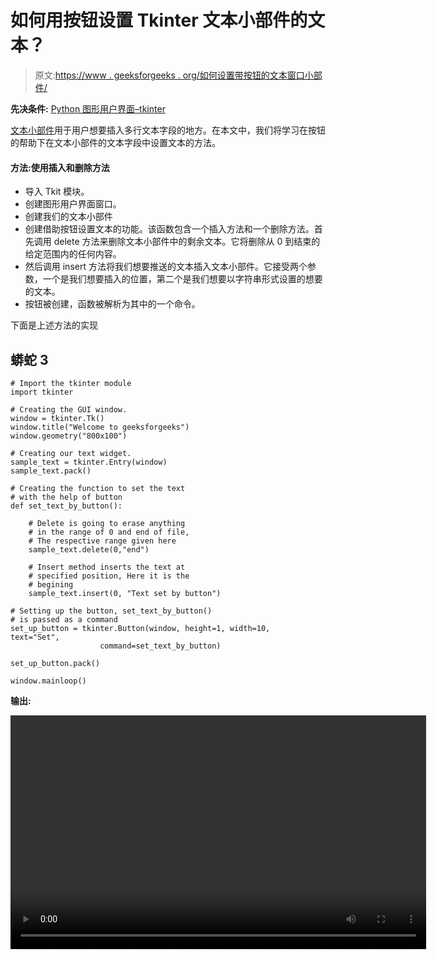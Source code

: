 # 如何用按钮设置 Tkinter 文本小部件的文本？

> 原文:[https://www . geeksforgeeks . org/如何设置带按钮的文本窗口小部件/](https://www.geeksforgeeks.org/how-to-set-text-of-tkinter-text-widget-with-a-button/)

**先决条件:** [Python 图形用户界面–tkinter](https://www.geeksforgeeks.org/python-gui-tkinter/)

[文本小部件](https://www.geeksforgeeks.org/python-tkinter-text-widget/)用于用户想要插入多行文本字段的地方。在本文中，我们将学习在按钮的帮助下在文本小部件的文本字段中设置文本的方法。

#### 方法:**使用插入和删除方法**

*   导入 Tkit 模块。
*   创建图形用户界面窗口。
*   创建我们的文本小部件
*   创建借助按钮设置文本的功能。该函数包含一个插入方法和一个删除方法。首先调用 delete 方法来删除文本小部件中的剩余文本。它将删除从 0 到结束的给定范围内的任何内容。
*   然后调用 insert 方法将我们想要推送的文本插入文本小部件。它接受两个参数，一个是我们想要插入的位置，第二个是我们想要以字符串形式设置的想要的文本。
*   按钮被创建，函数被解析为其中的一个命令。

下面是上述方法的实现

## 蟒蛇 3

```
# Import the tkinter module
import tkinter

# Creating the GUI window.
window = tkinter.Tk()
window.title("Welcome to geeksforgeeks")
window.geometry("800x100")

# Creating our text widget.
sample_text = tkinter.Entry(window)
sample_text.pack()

# Creating the function to set the text 
# with the help of button
def set_text_by_button():

    # Delete is going to erase anything
    # in the range of 0 and end of file,
    # The respective range given here
    sample_text.delete(0,"end")

    # Insert method inserts the text at
    # specified position, Here it is the
    # begining
    sample_text.insert(0, "Text set by button")

# Setting up the button, set_text_by_button() 
# is passed as a command
set_up_button = tkinter.Button(window, height=1, width=10, text="Set", 
                    command=set_text_by_button)

set_up_button.pack()

window.mainloop()
```

**输出:**

<video class="wp-video-shortcode" id="video-525935-1" width="665" height="374" preload="metadata" controls=""><source type="video/webm" src="https://media.geeksforgeeks.org/wp-content/cdn-uploads/20201211212505/tinkter-text-by-button.webm?_=1">[https://media.geeksforgeeks.org/wp-content/cdn-uploads/20201211212505/tinkter-text-by-button.webm](https://media.geeksforgeeks.org/wp-content/cdn-uploads/20201211212505/tinkter-text-by-button.webm)</video>